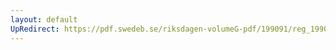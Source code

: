 ```yaml
---
layout: default
UpRedirect: https://pdf.swedeb.se/riksdagen-volumeG-pdf/199091/reg_199091/reg_199091_1012.pdf
---
```

